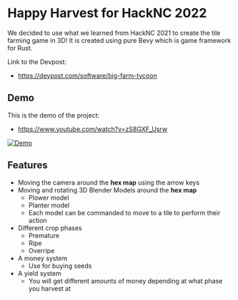 # Happy Harvest for HackNC 2022

We decided to use what we learned from HackNC 2021 to create the tile farming game in 3D!
It is created using pure Bevy which is game framework for Rust.

Link to the Devpost:

- https://devpost.com/software/big-farm-tycoon

## Demo
 This is the demo of the project:

- https://www.youtube.com/watch?v=zS8GXF_Usrw

[![Demo](https://img.youtube.com/vi/zS8GXF_Usrw/0.jpg)](https://www.youtube.com/watch?v=zS8GXF_Usrw)

## Features
- Moving the camera around the **hex map** using the arrow keys
- Moving and rotating 3D Blender Models around the **hex map**
  - Plower model
  - Planter model
  - Each model can be commanded to move to a tile to perform their action
- Different crop phases
  - Premature
  - Ripe
  - Overripe
- A money system
  - Use for buying seeds
- A yield system 
  - You will get different amounts of money depending at what phase you harvest at
